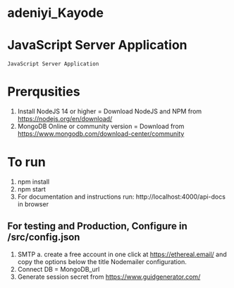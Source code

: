 # adeniyi_Kayode
# JavaScript Server Application  
    
    JavaScript Server Application

# Prerqusities
 1. Install NodeJS 14 or higher = Download NodeJS and NPM from https://nodejs.org/en/download/
 2. MongoDB Online or community version = Download from https://www.mongodb.com/download-center/community

# To run
 1. npm install 
 2. npm start
 3. For documentation and instructions run: http://localhost:4000/api-docs in browser

## For testing and Production, Configure in /src/config.json
 1. SMTP 
    a. create a free account in one click at https://ethereal.email/ and copy the options below the title Nodemailer configuration.
 2. Connect DB = MongoDB_url  
 3. Generate session secret from https://www.guidgenerator.com/